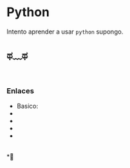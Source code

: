 # Python
Intento aprender a usar `python` supongo.

## ಥ﹏ಥ
<br />

### Enlaces
-  Basico: 
-  
-  
-  
-  

</br>
 *👋
